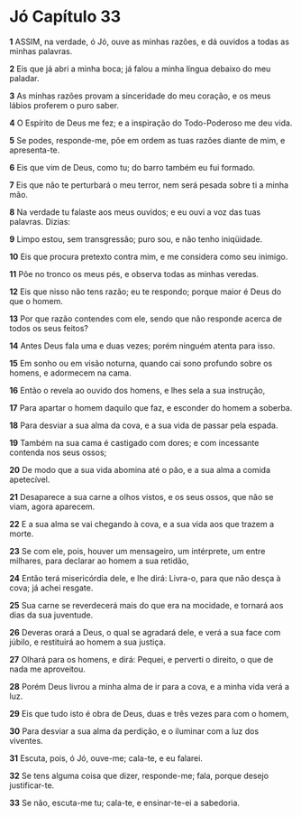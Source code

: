 # Jó Capítulo 33

**1** 	ASSIM, na verdade, ó Jó, ouve as minhas razões, e dá ouvidos a todas as minhas palavras.

**2** 	Eis que já abri a minha boca; já falou a minha língua debaixo do meu paladar.

**3** 	As minhas razões provam a sinceridade do meu coração, e os meus lábios proferem o puro saber.

**4** 	O Espírito de Deus me fez; e a inspiração do Todo-Poderoso me deu vida.

**5** 	Se podes, responde-me, põe em ordem as tuas razões diante de mim, e apresenta-te.

**6** 	Eis que vim de Deus, como tu; do barro também eu fui formado.

**7** 	Eis que não te perturbará o meu terror, nem será pesada sobre ti a minha mão.

**8** 	Na verdade tu falaste aos meus ouvidos; e eu ouvi a voz das tuas palavras. Dizias:

**9** 	Limpo estou, sem transgressão; puro sou, e não tenho iniqüidade.

**10** 	Eis que procura pretexto contra mim, e me considera como seu inimigo.

**11** 	Põe no tronco os meus pés, e observa todas as minhas veredas.

**12** 	Eis que nisso não tens razão; eu te respondo; porque maior é Deus do que o homem.

**13** 	Por que razão contendes com ele, sendo que não responde acerca de todos os seus feitos?

**14** 	Antes Deus fala uma e duas vezes; porém ninguém atenta para isso.

**15** 	Em sonho ou em visão noturna, quando cai sono profundo sobre os homens, e adormecem na cama.

**16** 	Então o revela ao ouvido dos homens, e lhes sela a sua instrução,

**17** 	Para apartar o homem daquilo que faz, e esconder do homem a soberba.

**18** 	Para desviar a sua alma da cova, e a sua vida de passar pela espada.

**19** 	Também na sua cama é castigado com dores; e com incessante contenda nos seus ossos;

**20** 	De modo que a sua vida abomina até o pão, e a sua alma a comida apetecível.

**21** 	Desaparece a sua carne a olhos vistos, e os seus ossos, que não se viam, agora aparecem.

**22** 	E a sua alma se vai chegando à cova, e a sua vida aos que trazem a morte.

**23** 	Se com ele, pois, houver um mensageiro, um intérprete, um entre milhares, para declarar ao homem a sua retidão,

**24** 	Então terá misericórdia dele, e lhe dirá: Livra-o, para que não desça à cova; já achei resgate.

**25** 	Sua carne se reverdecerá mais do que era na mocidade, e tornará aos dias da sua juventude.

**26** 	Deveras orará a Deus, o qual se agradará dele, e verá a sua face com júbilo, e restituirá ao homem a sua justiça.

**27** 	Olhará para os homens, e dirá: Pequei, e perverti o direito, o que de nada me aproveitou.

**28** 	Porém Deus livrou a minha alma de ir para a cova, e a minha vida verá a luz.

**29** 	Eis que tudo isto é obra de Deus, duas e três vezes para com o homem,

**30** 	Para desviar a sua alma da perdição, e o iluminar com a luz dos viventes.

**31** 	Escuta, pois, ó Jó, ouve-me; cala-te, e eu falarei.

**32** 	Se tens alguma coisa que dizer, responde-me; fala, porque desejo justificar-te.

**33** 	Se não, escuta-me tu; cala-te, e ensinar-te-ei a sabedoria.

